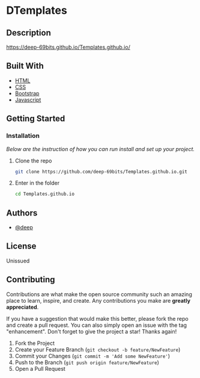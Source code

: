 # DTemplates


## Description

https://deep-69bits.github.io/Templates.github.io/


## Built With
* [HTML](https://html.com/)
* [CSS](https://www.w3.org/Style/CSS/Overview.en.html)
* [Bootstrap](https://getbootstrap.com)
* [Javascript](https://www.javascript.com/)




## Getting Started



### Installation

_Below are the instruction of how you can run  install and set up your project._

1. Clone the repo
   ```sh
   git clone https://github.com/deep-69bits/Templates.github.io.git
   ```
2. Enter in the folder
   ```sh
   cd Templates.github.io
   ``` 


## Authors  
* [@deep](https://github.com/deep-69bits/)




## License

Unissued 

## Contributing

Contributions are what make the open source community such an amazing place to learn, inspire, and create. Any contributions you make are **greatly appreciated**.

If you have a suggestion that would make this better, please fork the repo and create a pull request. You can also simply open an issue with the tag "enhancement".
Don't forget to give the project a star! Thanks again!

1. Fork the Project
2. Create your Feature Branch (`git checkout -b feature/NewFeature`)
3. Commit your Changes (`git commit -m 'Add some NewFeature'`)
4. Push to the Branch (`git push origin feature/NewFeature`)
5. Open a Pull Request
